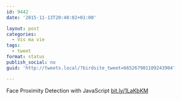```yaml
---
id: 9442
date: '2015-11-13T20:40:02+01:00'

layout: post
categories:
  - Vis ma vie
tags:
  - tweet
format: status
publish_social: no
guid: 'http://tweets.local/?birdsite_tweet=665267901109243904'

---
```


Face Proximity Detection with JavaScript [bit.ly/1LaKbKM](http://bit.ly/1LaKbKM)